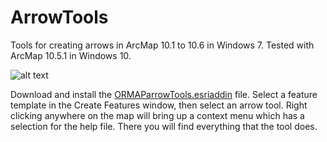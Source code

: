 # ArrowTools
Tools for creating arrows in ArcMap 10.1 to 10.6 in Windows 7. Tested with ArcMap 10.5.1 in Windows 10.

![alt text](https://github.com/ORMAPtools/ArrowTools/blob/master/Supplemental/ArrowToolsToolbar.png "Image of the toolbar")

Download and install the [ORMAParrowTools.esriaddin](https://github.com/ORMAPtools/ArrowTools/raw/master/ORMAParrowTools.esriAddIn) file. Select a feature template in the Create Features window, then select an arrow tool. Right clicking anywhere on the map will bring up a context menu which has a selection for the help file. There you will find everything that the tool does.
